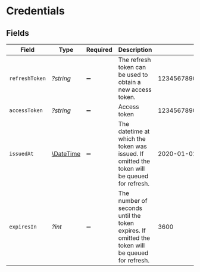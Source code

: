 # Credentials


## Fields

| Field                                                                                           | Type                                                                                            | Required                                                                                        | Description                                                                                     | Example                                                                                         |
| ----------------------------------------------------------------------------------------------- | ----------------------------------------------------------------------------------------------- | ----------------------------------------------------------------------------------------------- | ----------------------------------------------------------------------------------------------- | ----------------------------------------------------------------------------------------------- |
| `refreshToken`                                                                                  | *?string*                                                                                       | :heavy_minus_sign:                                                                              | The refresh token can be used to obtain a new access token.                                     | 1234567890abcdefghijklmnopqrstuvwxyz                                                            |
| `accessToken`                                                                                   | *?string*                                                                                       | :heavy_minus_sign:                                                                              | Access token                                                                                    | 1234567890abcdefghijklmnopqrstuvwxyz                                                            |
| `issuedAt`                                                                                      | [\DateTime](https://www.php.net/manual/en/class.datetime.php)                                   | :heavy_minus_sign:                                                                              | The datetime at which the token was issued. If omitted the token will be queued for refresh.    | 2020-01-01T00:00:00Z                                                                            |
| `expiresIn`                                                                                     | *?int*                                                                                          | :heavy_minus_sign:                                                                              | The number of seconds until the token expires. If omitted the token will be queued for refresh. | 3600                                                                                            |